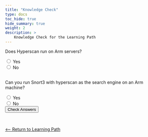```yaml
---
title: "Knowledge Check" 
type: docs
toc_hide: true
hide_summary: true
weight: 2
description: >
    Knowledge Check for the Learning Path  
---
```





<style>
.info_text {
  margin: 5px;
  color: white;
}
.correct {
  background-color: #5B8200;
}
.incorrect {
  background-color: #CF1F1F;

}
</style>



<script type="text/javascript">      


  function showQuestion(Qnum, correctID) {
    if(document.getElementById(correctID).checked) {
      document.getElementById(Qnum+"_Correct_Answer").removeAttribute("hidden"); 
    }
    else {
      document.getElementById(Qnum+"_Incorrect_Answer").removeAttribute("hidden"); 
    }
  }


  function handleIt() {
    // Hide all info_texts by default to clear them.
    document.querySelectorAll('.info_text').forEach(item => {
      item.setAttribute("hidden","");
    })

    // Use logic per Question to determine correct or incorrect show.    
    showQuestion('Q1','yes');
    showQuestion('Q2','true');

  }
</script>

<form action="javascript:handleIt()">
  <p>Does Hyperscan run on Arm servers?</p>
  <input type="radio" id="yes" name="arm_run">
  <label for="yes">Yes</label><br>

  <input type="radio" id="no" name="arm_run" value="no">
  <label for="no">No</label><br>

  <div id="Q1_Correct_Answer" class="info_text correct" hidden><p>That's right! Vectorscan is a fork of Intel's Hyperscan regex library that is fully supported on 64-bit Arm servers.</p></div>
  <div id="Q1_Incorrect_Answer" class="info_text incorrect"  hidden><p>That's incorrect. Try again.</p></div>


 <br>  



 <p>Can you run Snort3 with hyperscan as the search engine on an Arm machine?</p>
  <input type="radio" id="true" name="threads" value="true">
  <label for="true">Yes</label><br>
  <input type="radio" id="false" name="threads" value="false">
  <label for="false">No</label><br>  


  <div id="Q2_Correct_Answer" class="info_text correct" hidden><p>That's right! You can build and run Snort3 with hyperscan for Arm</p></div>
  <div id="Q2_Incorrect_Answer" class="info_text incorrect"  hidden><p>That's incorrect. Try again.</p></div>



  <input type="submit" value="Check Answers">
</form>


<br>

[<-- Return to Learning Path](/cloud/mongodb/#sections)

















































































